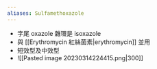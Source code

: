 ```yaml
---
aliases: Sulfamethoxazole
---
```

- 字尾 oxazole 雜環是 isoxazole
- 與 [[Erythromycin 紅絲菌素|erythromycin]] 並用
- 短效型及中效型
- ![[Pasted image 20230314224415.png|300]]
